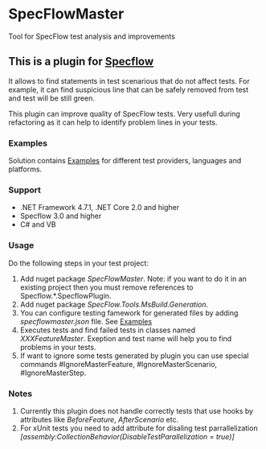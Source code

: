 # SpecFlowMaster
Tool for SpecFlow test analysis and improvements

## This is a plugin for [Specflow](https://github.com/techtalk/SpecFlow)
It allows to find statements in test scenarious that do not affect tests.
For example, it can find suspicious line that can be safely removed from test and test will be still green.

This plugin can improve quality of SpecFlow tests. Very usefull during refactoring as it can help to identify problem lines in your tests.

### Examples
Solution contains [Examples](/src/Examples) for different test providers, languages and platforms.

### Support
- .NET Framework 4.7.1, .NET Core 2.0 and higher
- Specflow 3.0 and higher
- C# and VB

### Usage
Do the following steps in your test project:
1. Add nuget package *SpecFlowMaster*. Note: if you want to do it in an existing project then you must remove references to Specflow.*.SpecflowPlugin.
2. Add nuget package *SpecFlow.Tools.MsBuild.Generation*.
3. You can configure testing famework for generated files by adding *specflowmaster.json* file. See [Examples](/src/Examples)
4. Executes tests and find failed tests in classes named *XXXFeatureMaster*. Exeption and test name will help you to find problems in your tests.
5. If want to ignore some tests generated by plugin you can use special commands #IgnoreMasterFeature, #IgnoreMasterScenario, #IgnoreMasterStep.

### Notes
1. Currently this plugin does not handle correctly tests that use hooks by attributes like *BeforeFeature*, *AfterScenario* etc.
2. For xUnit tests you need to add attribute for disaling test parrallelization
*[assembly:CollectionBehavior(DisableTestParallelization = true)]*